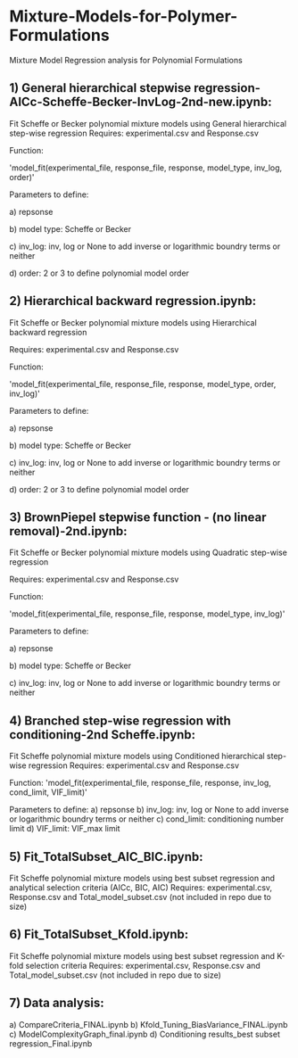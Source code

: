 # Mixture-Models-for-Polymer-Formulations
Mixture Model Regression analysis for Polynomial Formulations

## 1) General hierarchical stepwise regression-AICc-Scheffe-Becker-InvLog-2nd-new.ipynb:

Fit Scheffe or Becker polynomial mixture models using General hierarchical step-wise regression
Requires: experimental.csv and Response.csv

Function:

'model_fit(experimental_file, response_file, response, model_type, inv_log, order)'

Parameters to define:

a) repsonse

b) model type: Scheffe or Becker

c) inv_log: inv, log or None to add inverse or logarithmic boundry terms or neither

d) order: 2 or 3 to define polynomial model order

## 2) Hierarchical backward regression.ipynb:

Fit Scheffe or Becker polynomial mixture models using Hierarchical backward regression

Requires: experimental.csv and Response.csv

Function:

'model_fit(experimental_file, response_file, response, model_type, order, inv_log)'

Parameters to define:

a) repsonse

b) model type: Scheffe or Becker

c) inv_log: inv, log or None to add inverse or logarithmic boundry terms or neither

d) order: 2 or 3 to define polynomial model order

## 3) BrownPiepel stepwise function - (no linear removal)-2nd.ipynb:

Fit Scheffe or Becker polynomial mixture models using Quadratic step-wise regression

Requires: experimental.csv and Response.csv

Function:

'model_fit(experimental_file, response_file, response, model_type, inv_log)'

Parameters to define:

a) repsonse

b) model type: Scheffe or Becker

c) inv_log: inv, log or None to add inverse or logarithmic boundry terms or neither

## 4) Branched step-wise regression with conditioning-2nd Scheffe.ipynb:
Fit Scheffe polynomial mixture models using Conditioned hierarchical step-wise regression
Requires: experimental.csv and Response.csv

Function:
'model_fit(experimental_file, response_file, response, inv_log, cond_limit, VIF_limit)'

Parameters to define:
a) repsonse
b) inv_log: inv, log or None to add inverse or logarithmic boundry terms or neither
c) cond_limit: conditioning number limit
d) VIF_limit: VIF_max limit


## 5) Fit_TotalSubset_AIC_BIC.ipynb:
Fit Scheffe polynomial mixture models using best subset regression and analytical selection criteria (AICc, BIC, AIC)
Requires: experimental.csv, Response.csv and Total_model_subset.csv (not included in repo due to size)

## 6) Fit_TotalSubset_Kfold.ipynb:
Fit Scheffe polynomial mixture models using best subset regression and K-fold selection criteria
Requires: experimental.csv, Response.csv and Total_model_subset.csv (not included in repo due to size)

## 7) Data analysis:
a) CompareCriteria_FINAL.ipynb
b) Kfold_Tuning_BiasVariance_FINAL.ipynb
c) ModelComplexityGraph_final.ipynb
d) Conditioning results_best subset regression_Final.ipynb


